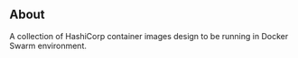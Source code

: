 ## About
A collection of HashiCorp container images design to be running in Docker Swarm environment.
